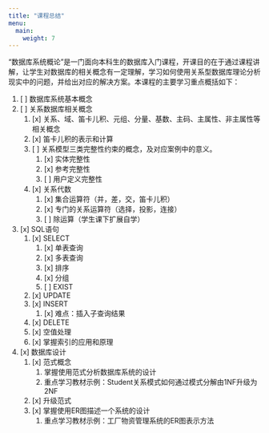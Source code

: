 ```yaml
---
title: "课程总结"
menu:
  main:
    weight: 7
---
```



“数据库系统概论”是一门面向本科生的数据库入门课程，开课目的在于通过课程讲解，让学生对数据库的相关概念有一定理解，学习如何使用关系型数据库理论分析现实中的问题，并给出对应的解决方案。本课程的主要学习重点概括如下：

1. [ ] 数据库系统基本概念
1. [ ] 关系数据库相关概念
    1. [x] 关系、域、笛卡儿积、元组、分量、基数、主码、主属性、非主属性等相关概念
    1. [x] 笛卡儿积的表示和计算
    1. [ ] 关系模型三类完整性约束的概念，及对应案例中的意义。
        1. [x] 实体完整性
        1. [x] 参考完整性
        1. [ ] 用户定义完整性
    1. [x] 关系代数
        1. [x] 集合运算符（并，差，交，笛卡儿积）
        1. [x] 专门的关系运算符（选择，投影，连接）
        1. [ ] 除运算（学生课下扩展自学）
1. [x] SQL语句
    1. [x] SELECT
        1. [x] 单表查询
        1. [x] 多表查询
        1. [x] 排序
        1. [x] 分组
        1. [ ] EXIST
    1. [x] UPDATE
    1. [x] INSERT
        1. [x] 难点：插入子查询结果
    1. [x] DELETE
    1. [x] 空值处理
    1. [x] 掌握索引的应用和原理
1. [x] 数据库设计
    1. [x] 范式概念
        1. 掌握使用范式分析数据库系统的设计
        1. 重点学习教材示例：Student关系模式如何通过模式分解由1NF升级为2NF
    1. [x] 升级范式
    1. [x] 掌握使用ER图描述一个系统的设计
        1. 重点学习教材示例：工厂物资管理系统的ER图表示方法